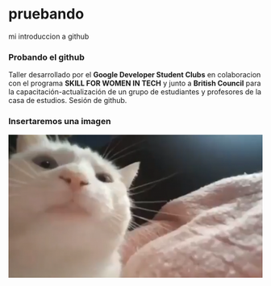 # pruebando
mi introduccion a github

### Probando el github

Taller desarrollado por el **Google Developer Student Clubs** en colaboracion con el programa **SKILL FOR WOMEN IN TECH** y junto a **British Council** para la capacitación-actualización de un grupo de estudiantes y profesores de la casa de estudios. 
Sesión de github.

### Insertaremos una imagen

![gats](img/gatos.png)
